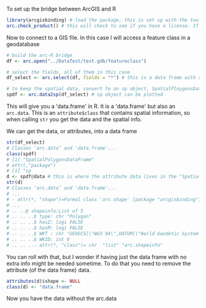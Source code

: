 To set up the bridge between ArcGIS and R
``` r
library(arcgisbinding) # load the package, this is set up with the toolbox in ArcGIS
arc.check_product() # this will check to see if you have a license. If using 64bit R you need ArcGIS Pro installed on the machine
```
Now to connect to a GIS file. In this case I will access a feature class in a geodatabase
```r
# build the arc-R bridge
df <- arc.open("../DataTest/test.gdb/featureclass")

# select the fields, all of them in this case
df_select <- arc.select(df, fields = "*") # this is a data frame with spatial information

# to keep the spatial data, convert to an sp object, SpatialPloygonsDataFrame
spdf <- arc.data2sp(df_select) # sp object can be plotted
```
This will give you a 'data.frame' in R. It is a 'data.frame' but also an `arc.data`. This is an `attribute$class` that contains spatial information, so when calling `str` you get the data and the spatial info.

We can get the data, or attributes, into a data frame
```r
str(df_select)
# Classes ‘arc.data’ and 'data.frame'...
class(spdf)
# [1] "SpatialPolygonsDataFrame"
# attr(,"package")
# [1] "sp
d <- spdf@data # this is where the attribute data lives in the "SpatialPolygonsDataFrame"
str(d)
# Classes ‘arc.data’ and 'data.frame'...
# ...
# - attr(*, "shape")=Formal class 'arc.shape' [package "arcgisbinding"] with 2 slots
# ...
# .. ..@ shapeinfo:List of 5
# .. .. ..$ type: chr "Polygon"
# .. .. ..$ hasZ: logi FALSE
# .. .. ..$ hasM: logi FALSE
# .. .. ..$ WKT : chr "GEOGCS[\"WGS 84\",DATUM[\"World Geodetic System 1984 (EPSG ID 6326)\",SPHEROID[\"WGS 84 (EPSG ID 7030)\",6378137.0,298.25722356"| __truncated__
# .. .. ..$ WKID: int 0
# .. .. ..- attr(*, "class")= chr  "list" "arc.shapeinfo"
```
You can roll with that, but I wonder if having just the data frame with no extra info might be needed sometime. To do that you need to remove the attribute (of the data frame) data.
```r
attributes(d)$shape <- NULL
class(d) <- "data.frame"
```
Now you have the data without the arc.data
